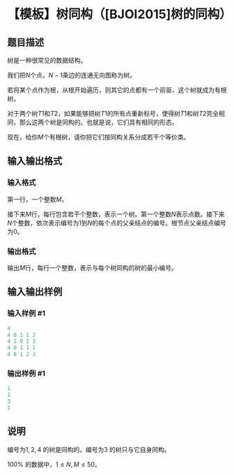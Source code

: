 # 【模板】树同构（[BJOI2015]树的同构）

## 题目描述

树是一种很常见的数据结构。

我们把$N$个点，$N-1$条边的连通无向图称为树。

若将某个点作为根，从根开始遍历，则其它的点都有一个前驱，这个树就成为有根树。

对于两个树$T1$和$T2$，如果能够把树$T1$的所有点重新标号，使得树$T1$和树$T2$完全相同，那么这两个树是同构的。也就是说，它们具有相同的形态。

现在，给你$M$个有根树，请你把它们按同构关系分成若干个等价类。

## 输入输出格式

### 输入格式

第一行，一个整数$M$。

接下来$M$行，每行包含若干个整数，表示一个树。第一个整数$N$表示点数。接下来$N$个整数，依次表示编号为$1$到$N$的每个点的父亲结点的编号。根节点父亲结点编号为$0$。

### 输出格式

输出$M$行，每行一个整数，表示与每个树同构的树的最小编号。

## 输入输出样例

### 输入样例 #1

```cpp
4 
4 0 1 1 2 
4 2 0 2 3 
4 0 1 1 1 
4 0 1 2 3 
```


### 输出样例 #1

```cpp
1 
1 
3 
1 
```


## 说明

编号为$1, 2, 4$ 的树是同构的。编号为$3$ 的树只与它自身同构。

$100$% 的数据中，$1\leq N,M\leq50$。 

